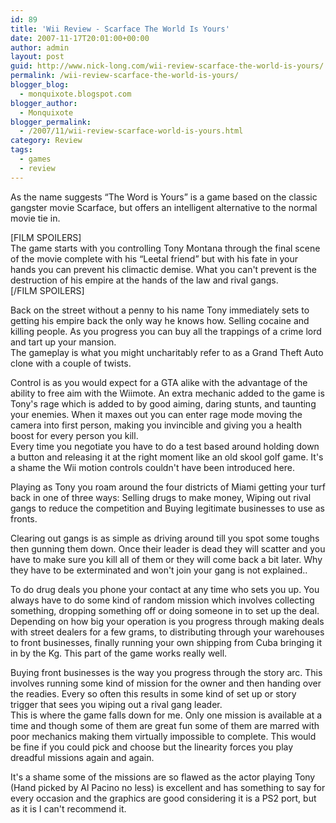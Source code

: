 ```yaml
---
id: 89
title: 'Wii Review - Scarface The World Is Yours'
date: 2007-11-17T20:01:00+00:00
author: admin
layout: post
guid: http://www.nick-long.com/wii-review-scarface-the-world-is-yours/
permalink: /wii-review-scarface-the-world-is-yours/
blogger_blog:
  - monquixote.blogspot.com
blogger_author:
  - Monquixote
blogger_permalink:
  - /2007/11/wii-review-scarface-world-is-yours.html
category: Review
tags:
  - games
  - review
---
```

 <span>As the name suggests “The Word is Yours” is a game based on the classic gangster movie Scarface, but offers an intelligent alternative to the normal movie tie in.</p> 

<p>
  [FILM SPOILERS]<br />The game starts with you controlling Tony Montana through the final scene of the movie complete with his “Leetal friend” but with his fate in your hands you can prevent his climactic demise. What you can't prevent is the destruction of his empire at the hands of the law and rival gangs.<br />[/FILM SPOILERS]
</p>

<p>
  Back on the street without a penny to his name Tony immediately sets to getting his empire back the only way he knows how. Selling cocaine and killing people. As you progress you can buy all the trappings of a crime lord and tart up your mansion.<br />The gameplay is what you might uncharitably refer to as a Grand Theft Auto clone with a couple of twists.
</p>

<p>
  Control is as you would expect for a GTA alike with the advantage of the ability to free aim with the Wiimote. An extra mechanic added to the game is Tony's rage which is added to by good aiming, daring stunts, and taunting your enemies. When it maxes out you can enter rage mode moving the camera into first person, making you invincible and giving you a health boost for every person you kill.<br />Every time you negotiate you have to do a test based around holding down a button and releasing it at the right moment like an old skool golf game. It's a shame the Wii motion controls couldn't have been introduced here.
</p>

<p>
  Playing as Tony you roam around the four districts of Miami getting your turf back in one of three ways: Selling drugs to make money, Wiping out rival gangs to reduce the competition and Buying legitimate businesses to use as fronts.
</p>

<p>
  Clearing out gangs is as simple as driving around till you spot some toughs then gunning them down. Once their leader is dead they will scatter and you have to make sure you kill all of them or they will come back a bit later. Why they have to be exterminated and won't join your gang is not explained..
</p>

<p>
  To do drug deals you phone your contact at any time who sets you up. You always have to do some kind of random mission which involves collecting something, dropping something off or doing someone in to set up the deal. Depending on how big your operation is you progress through making deals with street dealers for a few grams, to distributing through your warehouses to front businesses, finally running your own shipping from Cuba bringing it in by the Kg. This part of the game works really well.
</p>

<p>
  Buying front businesses is the way you progress through the story arc. This involves running some kind of mission for the owner and then handing over the readies. Every so often this results in some kind of set up or story trigger that sees you wiping out a rival gang leader.<br />This is where the game falls down for me. Only one mission is available at a time and though some of them are great fun some of them are marred with poor mechanics making them virtually impossible to complete. This would be fine if you could pick and choose but the linearity forces you play dreadful missions again and again.
</p>

<p>
  It's a shame some of the missions are so flawed as the actor playing Tony (Hand picked by Al Pacino no less) is excellent and has something to say for every occasion and the graphics are good considering it is a PS2 port, but as it is I can't recommend it.</span>
</p>